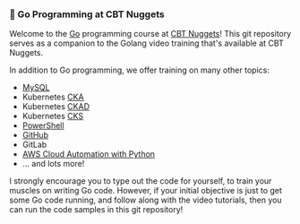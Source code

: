 ### 🧠 Go Programming at CBT Nuggets

Welcome to the [Go](https://go.dev) programming course at [CBT Nuggets](https://cbtnuggets.com)!
This git repository serves as a companion to the Golang video 
training that's available at CBT Nuggets.

In addition to Go programming, we offer training on many other topics:

* [MySQL](https://www.cbtnuggets.com/it-training/programming-and-development/my-sql-essentials)
* Kubernetes [CKA](https://www.cbtnuggets.com/blog/cbt-nuggets/new-course-certified-kubernetes-administrator-cka)
* Kubernetes [CKAD](https://www.cbtnuggets.com/it-training/linux/kubernetes-application-developer)
* Kubernetes [CKS](https://www.cbtnuggets.com/it-training/devops/kubernetes-security-specialist)
* [PowerShell](https://www.cbtnuggets.com/it-training/microsoft-windows-server/advanced-powershell-automation)
* [GitHub](https://www.cbtnuggets.com/it-training/programming-and-development/github)
* GitLab
* [AWS Cloud Automation with Python](https://www.cbtnuggets.com/it-training/aws/cloud-automation-python)
* ... and lots more!

I strongly encourage you to type out the code for yourself, to 
train your muscles on writing Go code.
However, if your initial objective is just to get some Go code 
running, and follow along with the video tutorials, then 
you can run the code samples in this git repository!

